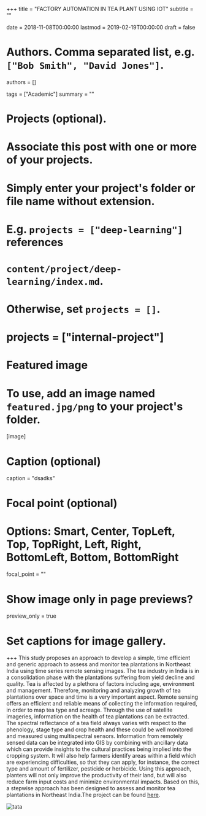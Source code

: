 +++
title = "FACTORY AUTOMATION IN TEA PLANT USING IOT"
subtitle = ""

date = 2018-11-08T00:00:00
lastmod = 2019-02-19T00:00:00
draft = false

# Authors. Comma separated list, e.g. `["Bob Smith", "David Jones"]`.
authors = []

tags = ["Academic"]
summary = ""

# Projects (optional).
#   Associate this post with one or more of your projects.
#   Simply enter your project's folder or file name without extension.
#   E.g. `projects = ["deep-learning"]` references 
#   `content/project/deep-learning/index.md`.
#   Otherwise, set `projects = []`.
# projects = ["internal-project"]

# Featured image
# To use, add an image named `featured.jpg/png` to your project's folder. 
[image]
  # Caption (optional)
  caption = "dsadks"

  # Focal point (optional)
  # Options: Smart, Center, TopLeft, Top, TopRight, Left, Right, BottomLeft, Bottom, BottomRight
  focal_point = ""

  # Show image only in page previews?
  preview_only = true

# Set captions for image gallery.

+++
This study proposes an approach to develop a simple, time efficient and generic approach to assess and monitor tea plantations in Northeast India using time series remote sensing images. The tea industry in India is in a consolidation phase with the plantations suffering from yield decline and quality. Tea is affected by a plethora of factors including age, environment and management. Therefore, monitoring and analyzing growth of tea plantations over space and time is a very important aspect. Remote sensing offers an efficient and reliable means of collecting the information required, in order to map tea type and acreage. Through the use of satellite imageries, information on the health of tea plantations can be extracted. The spectral reflectance of a tea field always varies with respect to the phenology, stage type and crop health and these could be well monitored and measured using multispectral sensors. Information from remotely sensed data can be integrated into GIS by combining with ancillary data which can provide insights to the cultural practices being implied into the cropping system. It will also help farmers identify areas within a field which are experiencing difficulties, so that they can apply, for instance, the correct type and amount of fertilizer, pesticide or herbicide. Using this approach, planters will not only improve the productivity of their land, but will also reduce farm input costs and minimize environmental impacts. Based on this, a stepwise approach has been designed to assess and monitor tea plantations in Northeast India.The project can be found  <a href = "https://github.com/vish-777/Internship-TGB-">here</a>.

![tata](https://user-images.githubusercontent.com/54065184/70615381-b5f01800-1c25-11ea-8407-c7d34405083e.png)
